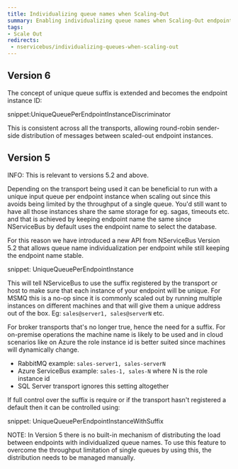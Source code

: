 ```yaml
---
title: Individualizing queue names when Scaling-Out
summary: Enabling individualizing queue names when Scaling-Out endpoints
tags:
- Scale Out
redirects:
 - nservicebus/individualizing-queues-when-scaling-out
---
```


## Version 6

The concept of unique queue suffix is extended and becomes the endpoint instance ID:

snippet:UniqueQueuePerEndpointInstanceDiscriminator

This is consistent across all the transports, allowing round-robin sender-side distribution of messages between scaled-out endpoint instances.


## Version 5

INFO: This is relevant to versions 5.2 and above.

Depending on the transport being used it can be beneficial to run with a unique input queue per endpoint instance when scaling out since this avoids being limited by the throughput of a single queue. You'd still want to have all those instances share the same storage for eg. sagas, timeouts etc. and that is achieved by keeping endpoint name the same since NServiceBus by default uses the endpoint name to select the database.

For this reason we have introduced a new API from NServiceBus Version 5.2 that allows queue name individualization per endpoint while still keeping the endpoint name stable.

snippet: UniqueQueuePerEndpointInstance

This will tell NServiceBus to use the suffix registered by the transport or host to make sure that each instance of your endpoint will be unique. For MSMQ this is a no-op since it is commonly scaled out by running multiple instances on different machines and that will give them a unique address out of the box. Eg: `sales@server1, sales@serverN` etc.

For broker transports that's no longer true, hence the need for a suffix. For on-premise operations the machine name is likely to be used and in cloud scenarios like on Azure the role instance id is better suited since machines will dynamically change.

 * RabbitMQ example: `sales-server1, sales-serverN`
 * Azure ServiceBus example: `sales-1, sales-N` where N is the role instance id
 * SQL Server transport ignores this setting altogether

If full control over the suffix is require or if the transport hasn't registered a default then it can be controlled using:

snippet: UniqueQueuePerEndpointInstanceWithSuffix

NOTE: In Version 5 there is no built-in mechanism of distributing the load between endpoints with individualized queue names. To use this feature to overcome the throughput limitation of single queues by using this, the distribution needs to be managed manually.